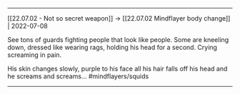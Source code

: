 ***



[[22.07.02 - Not so secret weapon]] -> [[22.07.02 Mindflayer body change]] | 2022-07-08



See tons of guards fighting people that look like people. Some are kneeling down, dressed like wearing rags, holding his head for a second. Crying screaming in pain.



His skin changes slowly, purple to his face all his hair falls off his head and he screams and screams... #mindflayers/squids



***